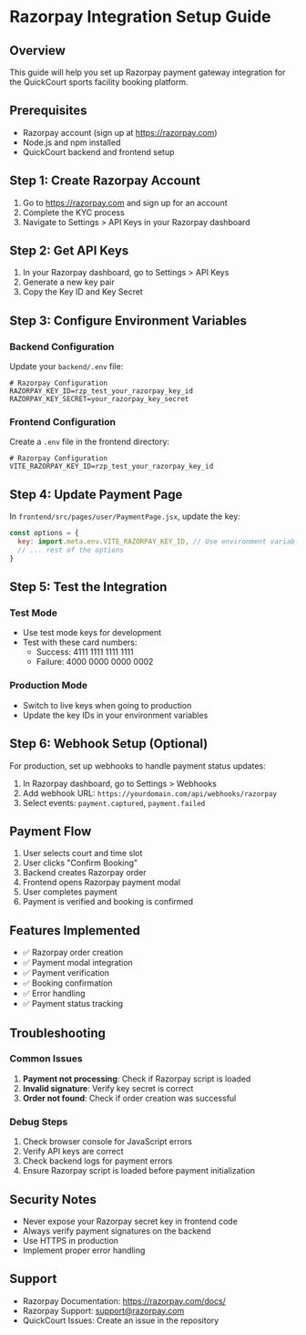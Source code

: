 # Razorpay Integration Setup Guide

## Overview
This guide will help you set up Razorpay payment gateway integration for the QuickCourt sports facility booking platform.

## Prerequisites
- Razorpay account (sign up at https://razorpay.com)
- Node.js and npm installed
- QuickCourt backend and frontend setup

## Step 1: Create Razorpay Account
1. Go to https://razorpay.com and sign up for an account
2. Complete the KYC process
3. Navigate to Settings > API Keys in your Razorpay dashboard

## Step 2: Get API Keys
1. In your Razorpay dashboard, go to Settings > API Keys
2. Generate a new key pair
3. Copy the Key ID and Key Secret

## Step 3: Configure Environment Variables

### Backend Configuration
Update your `backend/.env` file:

```env
# Razorpay Configuration
RAZORPAY_KEY_ID=rzp_test_your_razorpay_key_id
RAZORPAY_KEY_SECRET=your_razorpay_key_secret
```

### Frontend Configuration
Create a `.env` file in the frontend directory:

```env
# Razorpay Configuration
VITE_RAZORPAY_KEY_ID=rzp_test_your_razorpay_key_id
```

## Step 4: Update Payment Page
In `frontend/src/pages/user/PaymentPage.jsx`, update the key:

```javascript
const options = {
  key: import.meta.env.VITE_RAZORPAY_KEY_ID, // Use environment variable
  // ... rest of the options
}
```

## Step 5: Test the Integration

### Test Mode
- Use test mode keys for development
- Test with these card numbers:
  - Success: 4111 1111 1111 1111
  - Failure: 4000 0000 0000 0002

### Production Mode
- Switch to live keys when going to production
- Update the key IDs in your environment variables

## Step 6: Webhook Setup (Optional)
For production, set up webhooks to handle payment status updates:

1. In Razorpay dashboard, go to Settings > Webhooks
2. Add webhook URL: `https://yourdomain.com/api/webhooks/razorpay`
3. Select events: `payment.captured`, `payment.failed`

## Payment Flow
1. User selects court and time slot
2. User clicks "Confirm Booking"
3. Backend creates Razorpay order
4. Frontend opens Razorpay payment modal
5. User completes payment
6. Payment is verified and booking is confirmed

## Features Implemented
- ✅ Razorpay order creation
- ✅ Payment modal integration
- ✅ Payment verification
- ✅ Booking confirmation
- ✅ Error handling
- ✅ Payment status tracking

## Troubleshooting

### Common Issues
1. **Payment not processing**: Check if Razorpay script is loaded
2. **Invalid signature**: Verify key secret is correct
3. **Order not found**: Check if order creation was successful

### Debug Steps
1. Check browser console for JavaScript errors
2. Verify API keys are correct
3. Check backend logs for payment errors
4. Ensure Razorpay script is loaded before payment initialization

## Security Notes
- Never expose your Razorpay secret key in frontend code
- Always verify payment signatures on the backend
- Use HTTPS in production
- Implement proper error handling

## Support
- Razorpay Documentation: https://razorpay.com/docs/
- Razorpay Support: support@razorpay.com
- QuickCourt Issues: Create an issue in the repository


